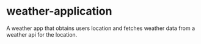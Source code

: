 # weather-application
A weather app that obtains users location and fetches weather data from a weather api for the location.
